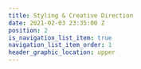 ```yaml
---
title: Styling & Creative Direction
date: 2021-02-03 23:35:00 Z
position: 2
is_navigation_list_item: true
navigation_list_item_order: 1
header_graphic_location: upper
---
```


